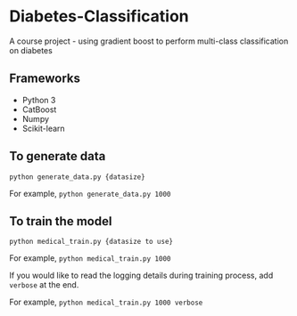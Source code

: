 # Diabetes-Classification
A course project - using gradient boost to perform multi-class classification on diabetes

## Frameworks
- Python 3
- CatBoost
- Numpy
- Scikit-learn

## To generate data
`python generate_data.py {datasize}`

For example, `python generate_data.py 1000`

## To train the model
`python medical_train.py {datasize to use}`

For example, `python medical_train.py 1000`

If you would like to read the logging details during training process, add `verbose` at the end.

For example, `python medical_train.py 1000 verbose`
